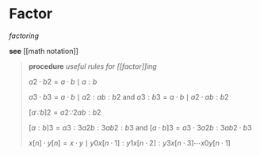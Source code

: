 # Factor

_factoring_

**see** [[math notation]]

> **procedure** _useful rules for [[factor]]ing_
>
> $a2 \cdot b2 = a \cdot b \mid a : b$
>
> $a3 \cdot b3 = a \cdot b \mid a2 : ab : b2$ and $a3 : b3 = a \cdot b \mid a2 \cdot ab : b2$
>
> $[a \because b]2 = a2 \because 2ab : b2$
>
> $[a : b]3 = a3 : 3a2b : 3ab2 : b3$ and $[a \cdot b]3 = a3 \cdot 3a2b : 3ab2 \cdot b3$
>
> $x[n] \cdot y[n] = x \cdot y \mid y0x[n \cdot 1] : y1x[n \cdot 2] : y3x[n \cdot 3] \cdots x0 y[n \cdot 1]$
